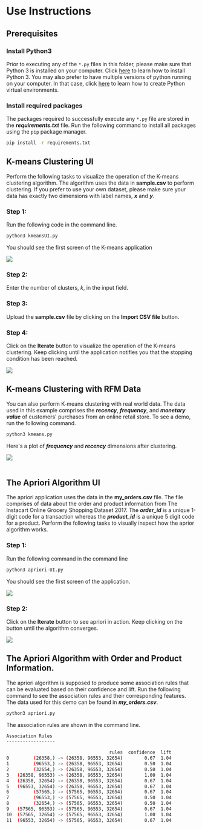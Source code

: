 # Use Instructions

## Prerequisites

### Install Python3
Prior to executing any of the ```*.py``` files in this folder, please make sure that Python 3 is installed on your computer. Click [here](https://www.python.org/downloads/) to learn how to install Python 3. You may also prefer to have multiple versions of python running on your computer. In that case, click [here]("https://docs.python.org/3/library/venv.html") to learn how to create Python virtual environments.

### Install required packages

The packages required to successfully execute any ```*.py``` file are stored in the ***requirements.txt*** file. Run the following command to install all packages using the ```pip``` package manager.
```bash
pip install -r requirements.txt
```
 

## K-means Clustering UI
Perform the following tasks to visualize the operation of the K-means clustering algorithm. The algorithm uses the data in **sample.csv** to perform clustering. If you prefer to use your own dataset, please make sure your data has exactly two dimensions with label names, ***x*** and ***y***.

### Step 1:
Run the following code in the command line.
```bash
python3 kmeansUI.py
```

You should see the first screen of the K-means application

<img src="Kmeans ui.png">

### Step 2: 
Enter the number of clusters, *k*, in the input field.

### Step 3:
Upload the **sample.csv** file by clicking on the **Import CSV file** button.

### Step 4:
Click on the **Iterate** button to visualize the operation of the K-means clustering. Keep clicking until the application notifies you that the stopping condition has been reached.

<img src="Stopping condition.png">

<br/>

## K-means Clustering with RFM Data
You can also perform K-means clustering with real world data. The data used in this example comprises the ***recency***, ***frequency***, and ***monetary value*** of customers' purchases from an online retail store. To see a demo, run the following command.

```bash
python3 kmeans.py
```

Here's a plot of ***frequency*** and ***recency*** dimensions after clustering.

<img src="Figure_1.png">

<br/>

<br/>

## The Apriori Algorithm UI
The apriori application uses the data in the **my_orders.csv** file. The file comprises of data about the order and product information from The Instacart Online Grocery Shopping Dataset 2017. The ***order_id*** is a unique 1-digit code for a transaction whereas the ***product_id*** is a unique 5 digit code for a product.  Perform the following tasks to visually inspect how the aprior algorithm works.

### Step 1:
Run the following command in the command line
```bash
python3 apriori-UI.py
```

You should see the first screen of the application.

<img src="First apriori.png">

### Step 2:
Click on the **Iterate** button to see apriori in action. Keep clicking on the button until the algorithm converges.

<img src="Converged.png">


<br/>

## The Apriori Algorithm with Order and Product Information.
The apriori algorithm is supposed to produce some association rules that can be evaluated based on their confidence and lift. Run the following command to see the association rules and their corresponding features. The data used for this demo can be found in ***my_orders.csv***.

```bash
python3 apriori.py
```

The association rules are shown in the command line.

```bash
Association Rules
------------------

                                      rules  confidence  lift
0         (26358,) -> (26358, 96553, 32654)        0.67  1.04
1         (96553,) -> (26358, 96553, 32654)        0.50  1.04
2         (32654,) -> (26358, 96553, 32654)        0.50  1.04
3   (26358, 96553) -> (26358, 96553, 32654)        1.00  1.04
4   (26358, 32654) -> (26358, 96553, 32654)        0.67  1.04
5   (96553, 32654) -> (26358, 96553, 32654)        0.67  1.04
6         (57565,) -> (57565, 96553, 32654)        0.67  1.04
7         (96553,) -> (57565, 96553, 32654)        0.50  1.04
8         (32654,) -> (57565, 96553, 32654)        0.50  1.04
9   (57565, 96553) -> (57565, 96553, 32654)        0.67  1.04
10  (57565, 32654) -> (57565, 96553, 32654)        1.00  1.04
11  (96553, 32654) -> (57565, 96553, 32654)        0.67  1.04
```







